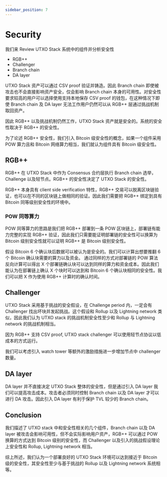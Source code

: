 ```yaml
---
sidebar_position: 7
---
```


# Security

我们来 Review UTXO Stack 系统中的组件并分析安全性

* RGB++
* Challenger
* Branch chain
* DA layer

UTXO Stack 资产可以通过 CSV proof 验证并铸造。因此 Branch chain 即使被攻击也不会直接影响资产安全，仅会影响 Branch chain 本身的可用性。对安全性要求较高的用户可以选择使用支持本地保存 CSV proof 的钱包，在这种情况下即使 Branch chain 及 DA layer 无法工作用户仍然可以从 RGB++ 层通过挑战机制取回资产。

因此 RGB++ 以及挑战机制仍然工作，UTXO Stack 资产就是安全的。系统的安全性取决于 RGB++ 的安全性。

为了论述 RGB++ 安全性，我们引入 Bitcoin 级安全性的概念，如果一个组件采用 POW 算力且和 Bitcoin 网络算力相当，我们就认为组件具有 Bitcoin 级安全性。

## RGB++

RGB++ 在 UTXO Stack 中作为 Consensus 合约层执行 Branch chain 选举，Challenge 以及轻节点。RGB++ 的安全性决定了 UTXO Stack 的安全性。

RGB++ 本身具有 client side verification 特性，RGB++ 交易可以脱离区块链验证，也可以在不同的区块链上做相同的验证。因此我们需要把 RGB++ 绑定到具有 Bitcoin 同等级别安全性的环境中。

### POW 同等算力

POW 同等算力的思路是我们把 RGB++ 部署到一条 POW 区块链上，部署链有能力完整的实现 RGB++ 验证，因此我们只需要能证明部署链的安全性可以换算为 Bitcoin 级别安全性就可以证明 RGB++ 是 Bitcoin 级别安全性。

假设 Bitcoin 6 个确认块后数据可以被认为是安全的。我们可以计算出想要推翻 6 个 Bitcoin 确认块需要的算力以及资金。
通过同样的方式对部署链的 POW 算法反向计算可以得出 X 个部署链确认块可以达到同样的算力和资金成本。因此我们能认为在部署链上确认 X 个块时可以达到和 Bitcoin 6 个确认块相同的安全性。我们可以把 X 作为使用 RGB++ 计算时的确认时间。

## Challenger

UTXO Stack 采用基于挑战的安全假设，在 Challenge period 内，一定会有 Challenger 找出坏块并发起挑战。这个假设和 Rollup 以及 Lightning network 类似，因此我们认为 UTXO stack 的挑战机制安全性至少和 Rollup 与 Lightning network 的挑战机制相当。

因为 RGB++ 支持 CSV proof, UTXO stack challenger 可以使用轻节点协议以低成本的方式运行。

我们可以考虑引入 watch tower 等额外的激励措施进一步增加节点中 challenger 数量。

## DA layer

DA layer 并不直接决定 UTXO Stack 整体的安全性，但是通过引入 DA layer 我们可以提高攻击成本。攻击者必须同时控制 Branch chain 以及 DA layer 才可以进行 DA 攻击。因此引入 DA layer 有利于保护 TVL 较少的 Branch chain。

## Conclusion

我们描述了 UTXO stack 中和安全性相关的几个组件，Branch chain 以及 DA layer 被攻击会影响可用性，但不会实际影响用户资产，RGB++ 可以通过 POW 换算的方式达到 Bitcoin 级别的安全性，而 Challenger 以及引入的挑战假设理论上安全性和 Rollup, Lightning network 相当。

综上所述，我们认为一个部署良好的 UTXO Stack 环境可以达到接近于 Bitcoin 级的安全性，其安全性至少与基于挑战的 Rollup 以及 Lightning network 系统相等。
